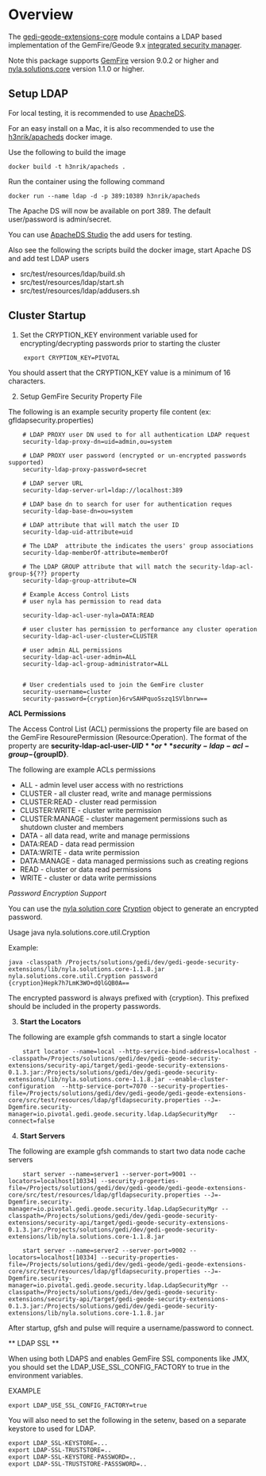 # Overview

The [gedi-geode-extensions-core](README.md) module contains a LDAP based implementation of the GemFire/Geode 9.x [integrated security manager](https://gemfire.docs.pivotal.io/geode/managing/security/implementing_authentication.html).

Note this package supports [GemFire](https://gemfire.docs.pivotal.io/gemfire/about_gemfire.html) version 9.0.2 or higher and [nyla.solutions.core](https://github.com/nyla-solutions/nyla/tree/master/nyla.solutions.core) version 1.1.0 or higher.


## Setup LDAP 

For local testing, it is recommended to use [ApacheDS](http://directory.apache.org/apacheds/).

For an easy install on a Mac, it is also recommended to use the [h3nrik/apacheds](https://hub.docker.com/r/h3nrik/apacheds) docker image.

Use the following to build the image

	docker build -t h3nrik/apacheds .

Run the container using the following command

	docker run --name ldap -d -p 389:10389 h3nrik/apacheds


The Apache DS will now be available on port 389. 
The default user/password is admin/secret.

You can use  [ApacheDS Studio](http://directory.apache.org/studio/) the add users for testing.

Also see the following the scripts build the docker image, start Apache DS and add test LDAP users

- src/test/resources/ldap/build.sh 
- src/test/resources/ldap/start.sh  
- src/test/resources/ldap/addusers.sh

## Cluster Startup

1) Set the CRYPTION_KEY environment variable used for encrypting/decrypting passwords prior to starting the cluster
	
		export CRYPTION_KEY=PIVOTAL
		
You should assert that the CRYPTION_KEY value is a minimum of 16 characters.

2) Setup GemFire Security Property File

The following is an example security property file content (ex: gfldapsecurity.properties)

		# LDAP PROXY user DN used to for all authentication LDAP request
		security-ldap-proxy-dn=uid=admin,ou=system
		
		# LDAP PROXY user password (encrypted or un-encrypted passwords supported) 
		security-ldap-proxy-password=secret
		
		# LDAP server URL
		security-ldap-server-url=ldap://localhost:389
		
		# LDAP base dn to search for user for authentication reques
		security-ldap-base-dn=ou=system
		
		# LDAP attribute that will match the user ID
		security-ldap-uid-attribute=uid
		
		# The LDAP  attribute the indicates the users' group associations
		security-ldap-memberOf-attribute=memberOf
		
		# The LDAP GROUP attribute that will match the security-ldap-acl-group-${??} property
		security-ldap-group-attribute=CN
		
		# Example Access Control Lists
		# user nyla has permission to read data
		
		security-ldap-acl-user-nyla=DATA:READ
		
		# user cluster has permission to performance any cluster operation
		security-ldap-acl-user-cluster=CLUSTER
		
		# user admin ALL permissions
		security-ldap-acl-user-admin=ALL
		security-ldap-acl-group-administrator=ALL
		
		
		# User credentials used to join the GemFire cluster
		security-username=cluster
		security-password={cryption}6rvSAHPquoSszq1SVlbnrw==


**ACL Permissions**

The Access Control List (ACL) permissions the property file are based on the GemFire ResourePermission (Resource:Operation). The format of the property are **security-ldap-acl-user-${UID}** or  **security-ldap-acl-group-${groupID}**.

The following are example ACLs permissions

- ALL - admin level user access with no restrictions
- CLUSTER - all cluster read, write and manage permissions
- CLUSTER:READ - cluster read permission
- CLUSTER:WRITE - cluster write permission
- CLUSTER:MANAGE - cluster management permissions such as shutdown cluster and members
- DATA - all data read, write and manage permissions
- DATA:READ - data read permission
- DATA:WRITE - data write permission
- DATA:MANAGE - data managed permissions such as creating regions
- READ - cluster or data read permissions
- WRITE - cluster or data write permissions

*Password Encryption Support*

You can use the [nyla solution core](https://github.com/nyla-solutions/nyla/tree/master/nyla.solutions.core) [Cryption](https://github.com/nyla-solutions/nyla/blob/master/nyla.solutions.core/src/main/java/nyla/solutions/core/util/Cryption.java) object to generate an encrypted password. 

Usage java nyla.solutions.core.util.Cryption <pass>

Example:

	java -classpath /Projects/solutions/gedi/dev/gedi-geode-security-extensions/lib/nyla.solutions.core-1.1.8.jar nyla.solutions.core.util.Cryption password
	{cryption}Hepk7h7LmK3WO+dQlGQB0A==

The encrypted password is always prefixed with {cryption}. This prefixed should be included in the property passwords.

3) **Start the Locators**

The following are example gfsh commands to start a single locator

		start locator --name=local --http-service-bind-address=localhost --classpath=/Projects/solutions/gedi/dev/gedi-geode-security-extensions/security-api/target/gedi-geode-security-extensions-0.1.3.jar:/Projects/solutions/gedi/dev/gedi-geode-security-extensions/lib/nyla.solutions.core-1.1.8.jar --enable-cluster-configuration  --http-service-port=7070 --security-properties-file=/Projects/solutions/gedi/dev/gedi-geode/gedi-geode-extensions-core/src/test/resources/ldap/gfldapsecurity.properties --J=-Dgemfire.security-manager=io.pivotal.gedi.geode.security.ldap.LdapSecurityMgr   --connect=false
				
	
4) **Start Servers**

The following are example gfsh commands to start two data node cache servers

		start server --name=server1 --server-port=9001 --locators=localhost[10334] --security-properties-file=/Projects/solutions/gedi/dev/gedi-geode/gedi-geode-extensions-core/src/test/resources/ldap/gfldapsecurity.properties --J=-Dgemfire.security-manager=io.pivotal.gedi.geode.security.ldap.LdapSecurityMgr --classpath=/Projects/solutions/gedi/dev/gedi-geode-security-extensions/security-api/target/gedi-geode-security-extensions-0.1.3.jar:/Projects/solutions/gedi/dev/gedi-geode-security-extensions/lib/nyla.solutions.core-1.1.8.jar
		
		start server --name=server2 --server-port=9002 --locators=localhost[10334] --security-properties-file=/Projects/solutions/gedi/dev/gedi-geode/gedi-geode-extensions-core/src/test/resources/ldap/gfldapsecurity.properties --J=-Dgemfire.security-manager=io.pivotal.gedi.geode.security.ldap.LdapSecurityMgr --classpath=/Projects/solutions/gedi/dev/gedi-geode-security-extensions/security-api/target/gedi-geode-security-extensions-0.1.3.jar:/Projects/solutions/gedi/dev/gedi-geode-security-extensions/lib/nyla.solutions.core-1.1.8.jar
	

After startup, gfsh and pulse will require a username/password to connect.



** LDAP SSL **


When using  both LDAPS and enables  GemFire SSL components like JMX, you should set the LDAP_USE_SSL_CONFIG_FACTORY to true in the environment variables.

EXAMPLE

    export LDAP_USE_SSL_CONFIG_FACTORY=true


You will also need to set the following in the setenv, based on a separate keystore
to used for LDAP.

    export LDAP_SSL-KEYSTORE=...
    export LDAP-SSL-TRUSTSTORE=..
    export LDAP-SSL-KEYSTORE-PASSWORD=..
    export LDAP-SSL-TRUSTSTORE-PASSSWORD=..


  